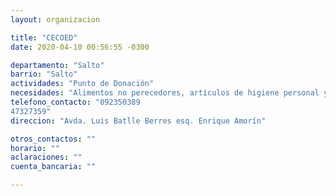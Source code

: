 ```yaml
---
layout: organizacion

title: "CECOED"
date: 2020-04-10 00:56:55 -0300

departamento: "Salto"
barrio: "Salto"
actividades: "Punto de Donación"
necesidades: "Alimentos no perecedores, artículos de higiene personal y ambiental, pañales de adultos/as y niños/as"
telefono_contacto: "092350389
47327359"
direccion: "Avda. Luis Batlle Berres esq. Enrique Amorín"

otros_contactos: ""
horario: ""
aclaraciones: ""
cuenta_bancaria: ""

---
```

